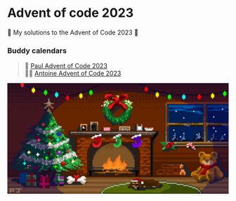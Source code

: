 # Advent of code 2023
🎄 My solutions to the Advent of Code 2023 🎄

### Buddy calendars

> 🎁 [Paul Advent of Code 2023](https://github.com/PaulDrevet/advent_of_code_2023)\
> 🧑‍🎄 [Antoine Advent of Code 2023](https://github.com/Antoine256/advent-of-code-2023)

![](public/christmas.gif)